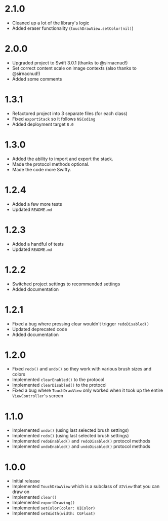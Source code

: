 # 2.1.0

- Cleaned up a lot of the library's logic
- Added eraser functionality (`touchDrawView.setColor(nil)`)

# 2.0.0

- Upgraded project to Swift 3.0.1 (thanks to @sirnacnud!)
- Set correct content scale on image contexts (also thanks to @sirnacnud!)
- Added some comments

# 1.3.1

- Refactored project into 3 separate files (for each class)
- Fixed `exportStack` so it follows `NSCoding`
- Added deployment target `8.0`

# 1.3.0

- Added the ability to import and export the stack.
- Made the protocol methods optional.
- Made the code more Swifty.

# 1.2.4

- Added a few more tests
- Updated `README.md`

# 1.2.3

- Added a handful of tests
- Updated `README.md`

# 1.2.2

- Switched project settings to recommended settings
- Added documentation

# 1.2.1

- Fixed a bug where pressing clear wouldn't trigger `redoDisabled()`
- Updated deprecated code
- Added documentation

# 1.2.0

- Fixed `redo()` and `undo()` so they work with various brush sizes and colors
- Implemented `clearEnabled()` to the protocol
- Implemented `clearDisabled()` to the protocol
- Fixed a bug where `TouchDrawView` only worked when it took up the entire `ViewController`'s screen

# 1.1.0

- Implemented `undo()` (using last selected brush settings)
- Implemented `redo()` (using last selected brush settings)
- Implemented `redoEnabled()` and `redoDisabled()` protocol methods
- Implemented `undoEnabled()` and `undoDisabled()` protocol methods

# 1.0.0

- Initial release
- Implemented `TouchDrawView` which is a subclass of `UIView` that you can draw on
- Implemented `clear()`
- Implemented `exportDrawing()`
- Implemented `setColor(color: UIColor)`
- Implemented `setWidth(width: CGFloat)`

